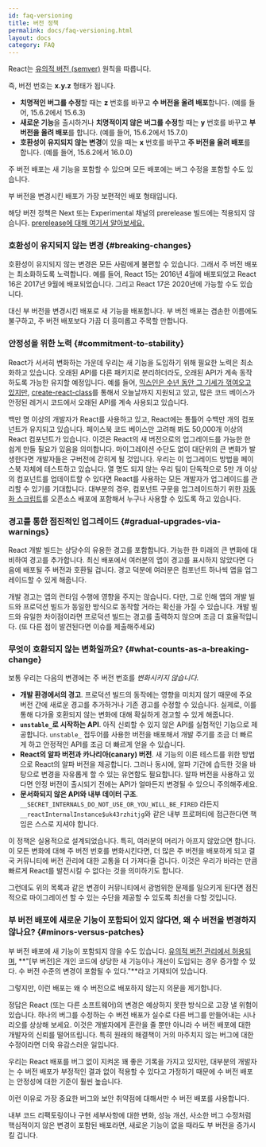 ```yaml
---
id: faq-versioning
title: 버전 정책
permalink: docs/faq-versioning.html
layout: docs
category: FAQ
---
```


React는 [유의적 버전 (semver)](https://semver.org/) 원칙을 따릅니다.

즉, 버전 번호는 **x.y.z** 형태가 됩니다.

* **치명적인 버그를 수정**할 때는 **z** 번호를 바꾸고 **수 버전을 올려 배포**합니다. (예를 들어, 15.6.2에서 15.6.3)
* **새로운 기능**을 출시하거나 **치명적이지 않은 버그를 수정**할 때는 **y** 번호를 바꾸고 **부 버전을 올려 배포**를 합니다. (예를 들어, 15.6.2에서 15.7.0)
* **호환성이 유지되지 않는 변경**이 있을 때는 **x** 번호를 바꾸고 **주 버전을 올려 배포**를 합니다. (예를 들어, 15.6.2에서 16.0.0)

주 버전 배포는 새 기능을 포함할 수 있으며 모든 배포에는 버그 수정을 포함할 수도 있습니다.

부 버전을 변경시킨 배포가 가장 보편적인 배포 형태입니다.

해당 버전 정책은 Next 또는 Experimental 채널의 prerelease 빌드에는 적용되지 않습니다. [prerelease에 대해 여기서 알아보세요.](/docs/release-channels.html)

### 호환성이 유지되지 않는 변경 {#breaking-changes}

호환성이 유지되지 않는 변경은 모든 사람에게 불편할 수 있습니다. 그래서 주 버전 배포는 최소화하도록 노력합니다. 예를 들어, React 15는 2016년 4월에 배포되었고 React 16은 2017년 9월에 배포되었습니다. 그리고 React 17은 2020년에 가능할 수도 있습니다.

대신 부 버전을 변경시킨 배포로 새 기능을 배포합니다. 부 버전 배포는 겸손한 이름에도 불구하고, 주 버전 배포보다 가끔 더 흥미롭고 주목할 만합니다.

### 안정성을 위한 노력 {#commitment-to-stability}

React가 서서히 변화하는 가운데 우리는 새 기능을 도입하기 위해 필요한 노력은 최소화하고 있습니다. 오래된 API를 다른 패키지로 분리하더라도, 오래된 API가 계속 동작하도록 가능한 유지할 예정입니다. 예를 들어, [믹스인은 수년 동안 그 기세가 꺾여오고 있지만](/blog/2016/07/13/mixins-considered-harmful.html), [create-react-class](/docs/react-without-es6.html#mixins)를 통해서 오늘날까지 지원되고 있고, 많은 코드 베이스가 안정된 레거시 코드에서 오래된 API를 계속 사용되고 있습니다.

백만 명 이상의 개발자가 React를 사용하고 있고, React에는 통틀어 수백만 개의 컴포넌트가 유지되고 있습니다. 페이스북 코드 베이스만 고려해 봐도 50,000개 이상의 React 컴포넌트가 있습니다. 이것은 React의 새 버전으로의 업그레이드를 가능한 한 쉽게 만들 필요가 있음을 의미합니다. 마이그레이션 수단도 없이 대단위의 큰 변화가 발생한다면 개발자들은 구버전에 갇히게 될 것입니다. 우리는 이 업그레이드 방법을 페이스북 자체에 테스트하고 있습니다. 열 명도 되지 않는 우리 팀이 단독적으로 5만 개 이상의 컴포넌트를 업데이트할 수 있다면 React를 사용하는 모든 개발자가 업그레이드를 관리할 수 있기를 기대합니다. 대부분의 경우, 컴포넌트 구문을 업그레이드하기 위한 [자동화 스크립트](https://github.com/reactjs/react-codemod)를 오픈소스 배포에 포함해서 누구나 사용할 수 있도록 하고 있습니다.

### 경고를 통한 점진적인 업그레이드 {#gradual-upgrades-via-warnings}

React 개발 빌드는 상당수의 유용한 경고를 포함합니다. 가능한 한 미래의 큰 변화에 대비하여 경고를 추가합니다. 최신 배포에서 여러분의 앱이 경고를 표시하지 않았다면 다음에 배포될 주 버전과 호환될 겁니다. 경고 덕분에 여러분은 컴포넌트 하나씩 앱을 업그레이드할 수 있게 해줍니다.

개발 경고는 앱의 런타임 수행에 영향을 주지는 않습니다. 다만, 그로 인해 앱의 개발 빌드와 프로덕션 빌드가 동일한 방식으로 동작할 거라는 확신을 가질 수 있습니다. 개발 빌드와 유일한 차이점이라면 프로덕션 빌드는 경고를 출력하지 않으며 조금 더 효율적입니다. (또 다른 점이 발견된다면 이슈를 제출해주세요)

### 무엇이 호환되지 않는 변화일까요? {#what-counts-as-a-breaking-change}

보통 우리는 다음의 변경에는 주 버전 번호를 *변화시키지 않습니다*.

* **개발 환경에서의 경고**. 프로덕션 빌드의 동작에는 영향을 미치지 않기 때문에 주요 버전 간에 새로운 경고를 추가하거나 기존 경고를 수정할 수 있습니다. 실제로, 이를 통해 다가올 호환되지 않는 변화에 대해 확실하게 경고할 수 있게 해줍니다.
* **`unstable_`로 시작하는 API**. 아직 신뢰할 수 있지 않은 API를 실험적인 기능으로 제공합니다. `unstable_` 접두어를 사용한 버전을 배포해서 개발 주기를 조금 더 빠르게 하고 안정적인 API를 조금 더 빠르게 얻을 수 있습니다.
* **React의 알파 버전과 카나리아(canary) 버전**. 새 기능의 이른 테스트를 위한 방법으로 React의 알파 버전을 제공합니다. 그러나 동시에, 알파 기간에 습득한 것을 바탕으로 변경을 자유롭게 할 수 있는 유연함도 필요합니다. 알파 버전을 사용하고 있다면 안정 버전이 출시되기 전에는 API가 얼마든지 변경될 수 있으니 주의해주세요.
* **문서화되지 않은 API와 내부 데이터 구조**. `__SECRET_INTERNALS_DO_NOT_USE_OR_YOU_WILL_BE_FIRED` 라든지 `__reactInternalInstance$uk43rzhitjg`와 같은 내부 프로퍼티에 접근한다면 책임은 스스로 지셔야 합니다.

이 정책은 실용적으로 설계되었습니다. 특히, 여러분의 머리가 아프지 않았으면 합니다. 이 모든 변화에 대해 주 버전 번호를 변화시킨다면, 더 많은 주 버전을 배포하게 되고 결국 커뮤니티에 버전 관리에 대한 고통을 더 가져다줄 겁니다. 이것은 우리가 바라는 만큼 빠르게 React를 발전시킬 수 없다는 것을 의미하기도 합니다.

그런데도 위의 목록과 같은 변경이 커뮤니티에서 광범위한 문제를 일으키게 된다면 점진적으로 마이그레이션 할 수 있는 수단을 제공할 수 있도록 최선을 다할 것입니다.

### 부 버전 배포에 새로운 기능이 포함되어 있지 않다면, 왜 수 버전을 변경하지 않나요? {#minors-versus-patches}

부 버전 배포에 새 기능이 포함되지 않을 수도 있습니다. [유의적 버전 관리에서 허용되며](https://semver.org/#spec-item-7), **"[부 버전]은 개인 코드에 상당한 새 기능이나 개선이 도입되는 경우 증가할 수 있다. 수 버전 수준의 변경이 포함될 수 있다."**라고 기재되어 있습니다.

그렇지만, 이런 배포는 왜 수 버전으로 배포하지 않는지 의문을 제기합니다.

정답은 React (또는 다른 소프트웨어)의 변경은 예상하지 못한 방식으로 고장 낼 위험이 있습니다. 하나의 버그를 수정하는 수 버전 배포가 실수로 다른 버그를 만들어내는 시나리오를 상상해 보세요. 이것은 개발자에게 혼란을 줄 뿐만 아니라 수 버전 배포에 대한 개발자의 신뢰를 떨어뜨립니다. 특히 원래의 해결책이 거의 마주치지 않는 버그에 대한 수정이라면 더욱 유감스러운 일입니다.

우리는 React 배포를 버그 없이 지켜온 꽤 좋은 기록을 가지고 있지만, 대부분의 개발자는 수 버전 배포가 부정적인 결과 없이 적용할 수 있다고 가정하기 때문에 수 버전 배포는 안정성에 대한 기준이 훨씬 높습니다.

이런 이유로 가장 중요한 버그와 보안 취약점에 대해서만 수 버전 배포를 사용합니다.

내부 코드 리팩토링이나 구현 세부사항에 대한 변화, 성능 개선, 사소한 버그 수정처럼 핵심적이지 않은 변경이 포함된 배포라면, 새로운 기능이 없을 때라도 부 버전을 증가시킬 겁니다.
